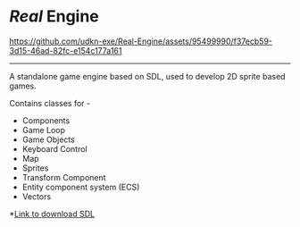 # <i>Real</i> Engine

https://github.com/udkn-exe/Real-Engine/assets/95499990/f37ecb59-3d15-46ad-82fc-e154c177a161

---

A standalone game engine based on SDL, used to develop 2D sprite based games.

Contains classes for -
* Components
* Game Loop
* Game Objects
* Keyboard Control
* Map
* Sprites
* Transform Component
* Entity component system (ECS)
* Vectors

*[Link to download SDL](https://www.libsdl.org/)

